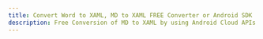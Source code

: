 ---title: Convert Word to XAML, MD to XAML FREE Converter or Android SDKdescription: Free Conversion of MD to XAML by using Android Cloud APIs & SDKs. Also Create, Edit & Render Microsoft Word & OpenOffice documents in the Cloud.---